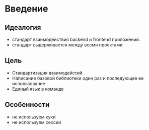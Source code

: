 Введение
===

## Идеалогия

* стандарт взаимодействия backend и frontend приложений.
* стандарт выдерживается между всеми проектами.

## Цель

 * Стандартизация взаимодейстий
 * Написание базовой библиотеки один раз и последующее ее использование
 * Единый язык в команде
 
 ## Особенности
 
 * не используем куки
 * не используем сессии
